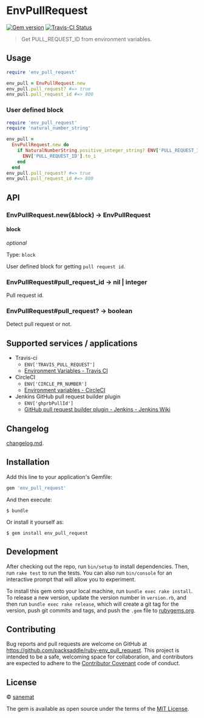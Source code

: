 # EnvPullRequest

[![Gem version][gem-image]][gem-url] [![Travis-CI Status][travis-image]][travis-url]

> Get PULL_REQUEST_ID from environment variables.


## Usage

```ruby
require 'env_pull_request'

env_pull = EnvPullRequest.new
env_pull.pull_request? #=> true
env_pull.pull_request_id #=> 800
```

### User defined block

```ruby
require 'env_pull_request'
require 'natural_number_string'

env_pull =
  EnvPullRequest.new do
    if NaturalNumberString.positive_integer_string? ENV['PULL_REQUEST_ID']
      ENV['PULL_REQUEST_ID'].to_i
    end
  end
env_pull.pull_request? #=> true
env_pull.pull_request_id #=> 800
```


## API

### EnvPullRequest.new(&block) -> EnvPullRequest

#### block

*optional*

Type: `block`

User defined block for getting `pull request id`.


### EnvPullRequest#pull_request_id -> nil | integer

Pull request id.


### EnvPullRequest#pull_request? -> boolean

Detect pull request or not.


## Supported services / applications

* Travis-ci
    * `ENV['TRAVIS_PULL_REQUEST']`
    * [Environment Variables - Travis CI](http://docs.travis-ci.com/user/environment-variables/#Convenience-Variables)
* CircleCI
    * `ENV['CIRCLE_PR_NUMBER']`
    * [Environment variables - CircleCI](https://circleci.com/docs/environment-variables#building-pull-requests-that-come-from-forks)
* Jenkins GitHub pull request builder plugin
    * `ENV['ghprbPullId']`
    * [GitHub pull request builder plugin - Jenkins - Jenkins Wiki](https://wiki.jenkins-ci.org/display/JENKINS/GitHub+pull+request+builder+plugin#GitHubpullrequestbuilderplugin-EnvironmentVariables)


## Changelog

[changelog.md](./changelog.md).


## Installation

Add this line to your application's Gemfile:

```ruby
gem 'env_pull_request'
```

And then execute:

    $ bundle

Or install it yourself as:

    $ gem install env_pull_request


## Development

After checking out the repo, run `bin/setup` to install dependencies. Then, run `rake test` to run the tests. You can also run `bin/console` for an interactive prompt that will allow you to experiment.

To install this gem onto your local machine, run `bundle exec rake install`. To release a new version, update the version number in `version.rb`, and then run `bundle exec rake release`, which will create a git tag for the version, push git commits and tags, and push the `.gem` file to [rubygems.org](https://rubygems.org).


## Contributing

Bug reports and pull requests are welcome on GitHub at https://github.com/packsaddle/ruby-env_pull_request. This project is intended to be a safe, welcoming space for collaboration, and contributors are expected to adhere to the [Contributor Covenant](contributor-covenant.org) code of conduct.


## License

© [sanemat](http://sane.jp)

The gem is available as open source under the terms of the [MIT License](http://opensource.org/licenses/MIT).

[travis-url]: https://travis-ci.org/packsaddle/ruby-env_pull_request
[travis-image]: https://img.shields.io/travis/packsaddle/ruby-env_pull_request/master.svg?style=flat-square&label=build%20%28linux%29
[gem-url]: https://rubygems.org/gems/env_pull_request
[gem-image]: http://img.shields.io/gem/v/env_pull_request.svg?style=flat-square
